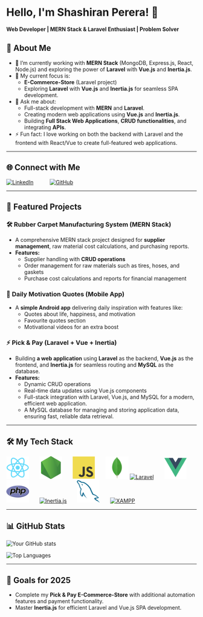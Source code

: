 # Hello, I'm Shashiran Perera! 👋  
**Web Developer | MERN Stack & Laravel Enthusiast | Problem Solver** 

## 🚀 About Me
- 🌱 I’m currently working with **MERN Stack** (MongoDB, Express.js, React, Node.js) and exploring the power of **Laravel** with **Vue.js** and **Inertia.js**.
- 🔭 My current focus is:
  - **E-Commerce-Store** (Laravel project)
  - Exploring **Laravel** with **Vue.js** and **Inertia.js** for seamless SPA development.
- 💬 Ask me about:
  - Full-stack development with **MERN** and **Laravel**.
  - Creating modern web applications using **Vue.js** and **Inertia.js**.
  - Building **Full  Stack Web Applications**, **CRUD functionalities**, and integrating **APIs**.
- ⚡ Fun fact: I love working on both the backend with Laravel and the frontend with React/Vue to create full-featured web applications.

---

## 🌐 Connect with Me
[<img src="https://img.shields.io/badge/LinkedIn-%230077B5.svg?style=flat&logo=linkedin&logoColor=white" alt="LinkedIn" width="120" height="45"/>](https://www.linkedin.com/in/shashiran-perera-b15513283)&nbsp;&nbsp;&nbsp;&nbsp;&nbsp;&nbsp;&nbsp;&nbsp;&nbsp;&nbsp;
[<img src="https://img.shields.io/badge/GitHub-%23181717.svg?style=flat&logo=github&logoColor=white" alt="GitHub" width="120" height="45"/>](https://github.com/Shashiran1124)&nbsp;&nbsp;&nbsp;&nbsp;&nbsp;&nbsp;&nbsp;&nbsp;&nbsp;&nbsp;


---

## 📂 Featured Projects
### 🛠 **Rubber Carpet Manufacturing System** (MERN Stack)  
- A comprehensive MERN stack project designed for **supplier management**, raw material cost calculations, and purchasing reports.  
- **Features:**
  - Supplier handling with **CRUD operations**
  - Order management for raw materials such as tires, hoses, and gaskets
  - Purchase cost calculations and reports for financial management

### 🌟 **Daily Motivation Quotes (Mobile App)**  
- A **simple Android app** delivering daily inspiration with features like:
  - Quotes about life, happiness, and motivation
  - Favourite quotes section
  - Motivational videos for an extra boost

### ⚡ **Pick & Pay** (Laravel + Vue + Inertia)  
- Building **a web application** using **Laravel** as the backend, **Vue.js** as the frontend, and **Inertia.js** for seamless routing and **MySQL** as the database.
- **Features:**
  - Dynamic CRUD operations
  - Real-time data updates using Vue.js components
  - Full-stack integration with Laravel, Vue.js, and MySQL for a modern, efficient web application.
  - A MySQL database for managing and storing application data, ensuring fast, reliable data retrieval.


---


## 🛠 My Tech Stack
[<img src="https://raw.githubusercontent.com/devicons/devicon/master/icons/react/react-original.svg" alt="react" width="60" height="60"/>](https://reactjs.org)&nbsp;&nbsp;&nbsp;&nbsp;&nbsp;&nbsp;
[<img src="https://raw.githubusercontent.com/devicons/devicon/master/icons/nodejs/nodejs-original.svg" alt="nodejs" width="60" height="60"/>](https://nodejs.org)&nbsp;&nbsp;&nbsp;&nbsp;&nbsp;&nbsp;
[<img src="https://raw.githubusercontent.com/devicons/devicon/master/icons/javascript/javascript-original.svg" alt="javascript" width="60" height="60"/>](https://www.javascript.com)&nbsp;&nbsp;&nbsp;&nbsp;&nbsp;&nbsp;
[<img src="https://raw.githubusercontent.com/devicons/devicon/master/icons/mongodb/mongodb-original.svg" alt="mongodb" width="60" height="60"/>](https://www.mongodb.com)
[<img src="https://img.shields.io/badge/Laravel-%23FF2D20.svg?style=flat&logo=laravel&logoColor=white" alt="Laravel" width="55" height="55"/>](https://laravel.com)&nbsp;&nbsp;&nbsp;&nbsp;&nbsp;&nbsp;
[<img src="https://raw.githubusercontent.com/devicons/devicon/master/icons/vuejs/vuejs-original.svg" alt="vuejs" width="60" height="60"/>](https://vuejs.org)&nbsp;&nbsp;&nbsp;&nbsp;&nbsp;&nbsp;
[<img src="https://raw.githubusercontent.com/devicons/devicon/master/icons/php/php-original.svg" alt="php" width="60" height="60"/>](https://www.php.net)&nbsp;&nbsp;&nbsp;&nbsp;&nbsp;&nbsp;
[<img src="https://img.shields.io/badge/Inertia.js-%234E8C4F.svg?style=flat&logo=inertia.js&logoColor=white" alt="Inertia.js" width="55" height="55"/>](https://inertiajs.com)&nbsp;&nbsp;&nbsp;&nbsp;&nbsp;&nbsp;
[<img src="https://raw.githubusercontent.com/devicons/devicon/master/icons/mysql/mysql-original.svg" alt="mysql" width="60" height="60"/>](https://www.mysql.com)&nbsp;&nbsp;&nbsp;&nbsp;&nbsp;&nbsp;
[<img src="https://img.shields.io/badge/XAMPP-%23FB7A24.svg?style=flat&logo=xampp&logoColor=white" alt="XAMPP" width="55" height="55"/>](https://www.apachefriends.org/index.html)












---

## 📊 GitHub Stats
![Your GitHub stats](https://github-readme-stats.vercel.app/api?username=Shashiran1124&show_icons=true&theme=radical) 

![Top Languages](https://github-readme-stats.vercel.app/api/top-langs/?username=Shashiran1124&layout=compact)


---

## 🎯 Goals for 2025
- Complete my **Pick & Pay E-Commerce-Store** with additional automation features and payment functionality.
- Master **Inertia.js** for efficient Laravel and Vue.js SPA development.


